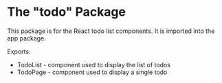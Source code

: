 # The "todo" Package

This package is for the React todo list components. It is imported into the
app package.

Exports:
  - TodoList - component used to display the list of todos
  - TodoPage - component used to display a single todo
